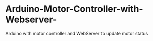 # Arduino-Motor-Controller-with-Webserver-
Arduino with motor controller and WebServer to update motor status
